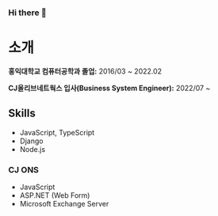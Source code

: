 ### Hi there 👋


 <h1>소개</h1>
    <div class="content">
        <p><strong>홍익대학교 컴퓨터공학과 졸업:</strong> 2016/03 ~ 2022.02 </p>
        <p><strong>CJ올리브네트웍스 입사(Business System Engineer):</strong> 2022/07 ~ </p>
    </div>
    <h2>Skills </h2>
    <ul class="tech-list">
        <li>JavaScript, TypeScript</li>
        <li>Django</li>
        <li>Node.js</li>
    </ul>
    <h3>CJ ONS</h3>
    <ul class="tech-list">
        <li>JavaScript</li>
        <li>ASP.NET (Web Form)</li>
        <li>Microsoft Exchange Server</li>
    </ul>


